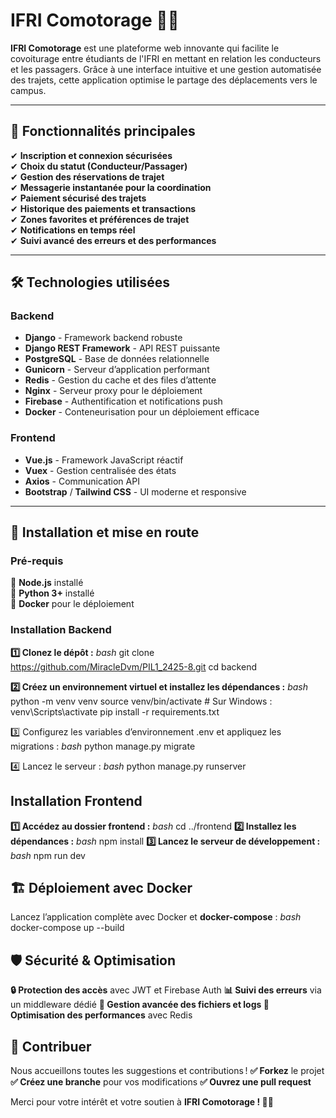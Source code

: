 # IFRI Comotorage 🚗💨

**IFRI Comotorage** est une plateforme web innovante qui facilite le covoiturage entre étudiants de l'IFRI en mettant en relation les conducteurs et les passagers. Grâce à une interface intuitive et une gestion automatisée des trajets, cette application optimise le partage des déplacements vers le campus.

---

## 🌟 Fonctionnalités principales

✔ **Inscription et connexion sécurisées**  
✔ **Choix du statut (Conducteur/Passager)**  
✔ **Gestion des réservations de trajet**  
✔ **Messagerie instantanée pour la coordination**  
✔ **Paiement sécurisé des trajets**  
✔ **Historique des paiements et transactions**  
✔ **Zones favorites et préférences de trajet**  
✔ **Notifications en temps réel**  
✔ **Suivi avancé des erreurs et des performances**  

---

## 🛠 Technologies utilisées

### **Backend**
- **Django** - Framework backend robuste
- **Django REST Framework** - API REST puissante
- **PostgreSQL** - Base de données relationnelle
- **Gunicorn** - Serveur d’application performant
- **Redis** - Gestion du cache et des files d’attente
- **Nginx** - Serveur proxy pour le déploiement
- **Firebase** - Authentification et notifications push
- **Docker** - Conteneurisation pour un déploiement efficace

### **Frontend**
- **Vue.js** - Framework JavaScript réactif
- **Vuex** - Gestion centralisée des états
- **Axios** - Communication API
- **Bootstrap** / **Tailwind CSS** - UI moderne et responsive

---

## 🚀 Installation et mise en route

### **Pré-requis**
📌 **Node.js** installé  
📌 **Python 3+** installé  
📌 **Docker** pour le déploiement  

### **Installation Backend**

**1️⃣ Clonez le dépôt :**
*bash*
git clone https://github.com/MiracleDvm/PIL1_2425-8.git
cd backend

**2️⃣ Créez un environnement virtuel et installez les dépendances :**
*bash*
python -m venv venv
source venv/bin/activate  # Sur Windows : venv\Scripts\activate
pip install -r requirements.txt

3️⃣ Configurez les variables d’environnement .env et appliquez les migrations :
*bash*
python manage.py migrate

4️⃣ Lancez le serveur :
*bash*
python manage.py runserver

## **Installation Frontend**
**1️⃣ Accédez au dossier frontend :**
*bash*
cd ../frontend
**2️⃣ Installez les dépendances :**
*bash*
npm install
**3️⃣ Lancez le serveur de développement :**
*bash*
npm run dev
## **🏗 Déploiement avec Docker**
Lancez l’application complète avec Docker et **docker-compose** :
*bash*
docker-compose up --build

## **🛡 Sécurité & Optimisation**
**🔒 Protection des accès** avec JWT et Firebase Auth **📊 Suivi des erreurs** via un middleware dédié **📂 Gestion avancée des fichiers et logs 🚀 Optimisation des performances** avec Redis

## **🤝 Contribuer**
Nous accueillons toutes les suggestions et contributions ! **✅ Forkez** le projet **✅ Créez une branche** pour vos modifications **✅ Ouvrez une pull request**

Merci pour votre intérêt et votre soutien à **IFRI Comotorage ! 🚗💨**